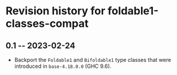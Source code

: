 # Revision history for foldable1-classes-compat

## 0.1 -- 2023-02-24

* Backport the `Foldable1` and `Bifoldable1` type classes that were introduced
  in `base-4.18.0.0` (GHC 9.6).
